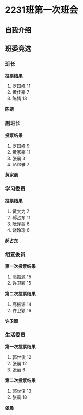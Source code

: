 # 2231班第一次班会

## 自我介绍

## 班委竞选

### 班长

**投票结果**
1. 罗国峰 11
2. 黄佳豪 7
3. 陈婧     13

**陈婧**

### 副班长

**投票结果**
1. 罗国峰 9
2. 黄家豪 11
3. 张晨     3
4. 彭煜雅 7

**黄家豪**

### 学习委员

**投票结果**
1. 黄大为 7
2. 郝占东 11
3. 阮泽茜 6
4. 饶玲瑜 6

**郝占东**

### 组宣委员

**第一次投票结果**
1. 高振源 15
2. 许卫颖 15

**第二次投票结果**
1. 高振源 14
2. 许卫颖 16

**许卫颖**

### 生活委员

**第一次投票结果**
1. 郭世俊 12
2. 张晨     12
3. 张丽     6

**第二次投票结果**
1. 郭世俊 13
2. 张晨     18

**张晨**
